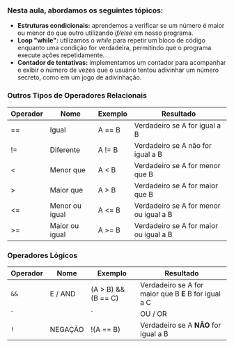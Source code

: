 ### Nesta aula, abordamos os seguintes tópicos:  

- **Estruturas condicionais:** aprendemos a verificar se um número é maior ou menor do que outro utilizando *if/else* em nosso programa.  
- **Loop "while":** utilizamos o *while* para repetir um bloco de código enquanto uma condição for verdadeira, permitindo que o programa execute ações repetidamente.  
- **Contador de tentativas:** implementamos um contador para acompanhar e exibir o número de vezes que o usuário tentou adivinhar um número secreto, como em um jogo de adivinhação.  

### Outros Tipos de Operadores Relacionais  

| Operador | Nome               | Exemplo | Resultado                                                      |
|----------|--------------------|---------|----------------------------------------------------------------|
| ==       | Igual              | A == B  | Verdadeiro se A for igual a B                                 |
| !=       | Diferente          | A != B  | Verdadeiro se A não for igual a B                             |
| <        | Menor que          | A < B   | Verdadeiro se A for menor que B                               |
| >        | Maior que          | A > B   | Verdadeiro se A for maior que B                               |
| <=       | Menor ou igual     | A <= B  | Verdadeiro se A for menor ou igual a B                        |
| >=       | Maior ou igual     | A >= B  | Verdadeiro se A for maior ou igual a B                        |  

### Operadores Lógicos  

| Operador | Nome      | Exemplo             | Resultado                                                                 |
|----------|-----------|---------------------|---------------------------------------------------------------------------|
| `&&`     | E / AND   | (A > B) && (B == C) | Verdadeiro se A for maior que B **E** B for igual a C                     |
| `||`     | OU / OR   | (A > B) || (B == C) | Verdadeiro se A for maior que B **OU** B for igual a C                    |
| `!`      | NEGAÇÃO   | !(A == B)           | Verdadeiro se A **NÃO** for igual a B                                     |  
